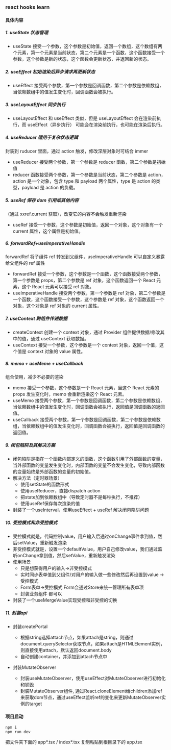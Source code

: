 ### react hooks learn

#### 具体内容

##### 1. **useState 状态管理**

   - useState 接受一个参数，这个参数是初始值，返回一个数组，这个数组有两个元素，第一个元素是当前状态，第二个元素是一个函数，这个函数接受一个参数，这个参数是新的状态，这个函数会更新状态，并返回新的状态。

##### 2. **useEffect 初始渲染后异步请求再更新状态**

   - useEffect 接受两个参数，第一个参数是回调函数，第二个参数是依赖数组，当依赖数组中的值发生变化时，回调函数会被执行。

##### 3. **useLayoutEffect 同步执行**

   - useLayoutEffect 和 useEffect 类似，但是 useLayoutEffect 会在渲染前执行，而 useEffect（异步执行） 可能会在渲染前执行，也可能在渲染后执行。

##### 4. **useReducer 适用于复杂状态逻辑**

封装到 ruducer 里面，通过 action 触发，修改深层对象时可结合 immer

   - useReducer 接受两个参数，第一个参数是 reducer 函数，第二个参数是初始值
   - reducer 函数接受两个参数，第一个参数是当前状态，第二个参数是 action，action 是一个对象，包含 type 和 payload 两个属性，type 是 action 的类型，payload 是 action 的负载。

##### 5. **useRef 保存 dom 引用或其他内容**

（通过 xxref.current 获取），改变它的内容不会触发重新渲染

   - useRef 接受一个参数，这个参数是初始值，返回一个对象，这个对象有一个 current 属性，这个属性是初始值。

##### 6. **forwardRef+useImperativeHandle**

forwardRef 将子组件 ref 转发到父组件，useImperativeHandle 可以自定义暴露给父组件的 ref 属性

   - forwardRef 接受一个参数，这个参数是一个函数，这个函数接受两个参数，第一个参数是 props，第二个参数是 ref 对象，这个函数返回一个 React 元素，这个 React 元素可以接受 ref 对象。
   - useImperativeHandle 接受两个参数，第一个参数是 ref 对象，第二个参数是一个函数，这个函数接受一个参数，这个参数是 ref 对象，这个函数返回一个对象，这个对象是 ref 对象的 current 属性。

##### 7. **useContext 跨组件传递数据**

   - createContext 创建一个 context 对象，通过 Provider 组件提供数据/修改其中的值，通过 useContext 获取数据。
   - useContext 接受一个参数，这个参数是一个 context 对象，返回一个值，这个值是 context 对象的 value 属性。

#####  8. **memo + useMeme + useCallback**

组合使用，减少不必要的渲染

   - memo 接受一个参数，这个参数是一个 React 元素，当这个 React 元素的 props 发生变化时，memo 会重新渲染这个 React 元素。
   - useMemo 接受两个参数，第一个参数是回调函数，第二个参数是依赖数组，当依赖数组中的值发生变化时，回调函数会被执行，返回值是回调函数的返回值。
   - useCallback 接受两个参数，第一个参数是回调函数，第二个参数是依赖数组，当依赖数组中的值发生变化时，回调函数会被执行，返回值是回调函数的返回值。

##### 9. **闭包陷阱及其解决方案**

   - 闭包陷阱是指在一个函数内部定义的函数，这个函数引用了外部函数的变量，当外部函数的变量发生变化时，内部函数的变量不会发生变化，导致内部函数的变量始终是外部函数的变量的初始值。
   - 解决方法（定时器场景）
     - 使用setState的函数形式
     - 使用useReducer，直接dispatch action
     - 把state加到依赖数组中（导致定时器不是每秒执行，不推荐）
     - 使用useRef保存每次渲染的值
   - 封装了一个useInterval，使用useEffect + useRef 解决闭包陷阱问题

##### 10. **受控模式和非受控模式**

   - 受控模式就是，代码控制value，用户输入后通过onChange事件拿到值，然后setValue，重新触发渲染
   - 非受控模式就是，设置一个defaultValue，用户自己修改value，我们通过监听onChange拿到值，然后setValue，重新触发渲染
   - 使用场景
      - 只是想获得用户的输入->非受控模式
      - 实时同步表单值到父组件/对用户的输入做一些修改然后再设置到value -> 受控模式
      - Form表单->受控模式 Form会通过Store来统一管理所有表单项
      - 封装业务组件 都可以
   - 封装了一个useMergeValue实现受控和非受控的切换

##### 11. **封装api**

   - 封装createPortal
      - 根据string选择attach节点，如果attach是string，则通过document.querySelector获取节点，如果attach是HTMLElement实例，则直接使用attach，默认返回document.body
      - 自动创建container，并添加到attach节点中
      
   - 封装MutateObserver
      - 封装useMutateObserver，使用useEffect对MutateObserver进行初始化和销毁
      - 封装MutateObserver组件, 通过React.cloneElement给children添加ref来获取dom节点，通过useEffect监听ref的变化来更新MutateObserver实例的target
#### 项目启动

```
npm i
npm run dev
```

把文件夹下面的 app*.tsx / index*.tsx 复制粘贴到根目录下的 app.tsx 